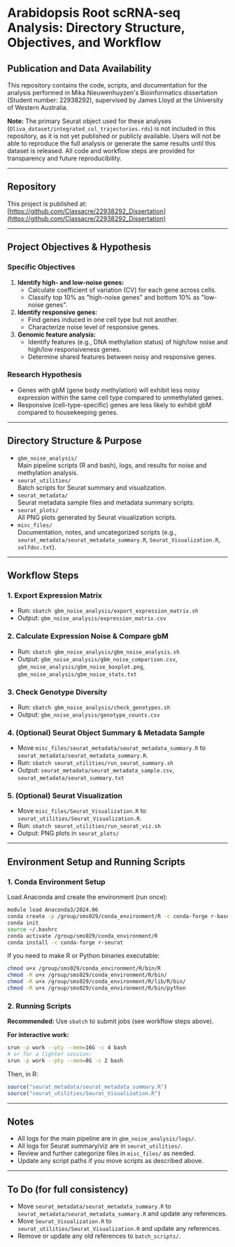 # Arabidopsis Root scRNA-seq Analysis: Directory Structure, Objectives, and Workflow

## Publication and Data Availability

This repository contains the code, scripts, and documentation for the analysis performed in Mika Nieuwenhuyzen's Bioinformatics dissertation (Student number: 22938292), supervised by James Lloyd at the University of Western Australia.

**Note:** The primary Seurat object used for these analyses (`Oliva_dataset/integrated_col_trajectories.rds`) is not included in this repository, as it is not yet published or publicly available. Users will not be able to reproduce the full analysis or generate the same results until this dataset is released. All code and workflow steps are provided for transparency and future reproducibility.

---

## Repository

This project is published at: [https://github.com/Classacre/22938292_Dissertation](https://github.com/Classacre/22938292_Dissertation)

---

## Project Objectives & Hypothesis

### Specific Objectives
1. **Identify high- and low-noise genes:**
   - Calculate coefficient of variation (CV) for each gene across cells.
   - Classify top 10% as "high-noise genes" and bottom 10% as "low-noise genes".
2. **Identify responsive genes:**
   - Find genes induced in one cell type but not another.
   - Characterize noise level of responsive genes.
3. **Genomic feature analysis:**
   - Identify features (e.g., DNA methylation status) of high/low noise and high/low responsiveness genes.
   - Determine shared features between noisy and responsive genes.

### Research Hypothesis
- Genes with gbM (gene body methylation) will exhibit less noisy expression within the same cell type compared to unmethylated genes.
- Responsive (cell-type-specific) genes are less likely to exhibit gbM compared to housekeeping genes.

---

## Directory Structure & Purpose

- `gbm_noise_analysis/`  
  Main pipeline scripts (R and bash), logs, and results for noise and methylation analysis.
- `seurat_utilities/`  
  Batch scripts for Seurat summary and visualization.
- `seurat_metadata/`  
  Seurat metadata sample files and metadata summary scripts.
- `seurat_plots/`  
  All PNG plots generated by Seurat visualization scripts.
- `misc_files/`  
  Documentation, notes, and uncategorized scripts (e.g., `seurat_metadata/seurat_metadata_summary.R`, `Seurat_Visualization.R`, `selfdoc.txt`).

---

## Workflow Steps

### 1. Export Expression Matrix
- Run: `sbatch gbm_noise_analysis/export_expression_matrix.sh`
- Output: `gbm_noise_analysis/expression_matrix.csv`

### 2. Calculate Expression Noise & Compare gbM
- Run: `sbatch gbm_noise_analysis/gbm_noise_analysis.sh`
- Output: `gbm_noise_analysis/gbm_noise_comparison.csv`, `gbm_noise_analysis/gbm_noise_boxplot.png`, `gbm_noise_analysis/gbm_noise_stats.txt`

### 3. Check Genotype Diversity
- Run: `sbatch gbm_noise_analysis/check_genotypes.sh`
- Output: `gbm_noise_analysis/genotype_counts.csv`

### 4. (Optional) Seurat Object Summary & Metadata Sample
- Move `misc_files/seurat_metadata/seurat_metadata_summary.R` to `seurat_metadata/seurat_metadata_summary.R`.
- Run: `sbatch seurat_utilities/run_seurat_summary.sh`
- Output: `seurat_metadata/seurat_metadata_sample.csv`, `seurat_metadata/seurat_summary.txt`

### 5. (Optional) Seurat Visualization
- Move `misc_files/Seurat_Visualization.R` to `seurat_utilities/Seurat_Visualization.R`.
- Run: `sbatch seurat_utilities/run_seurat_viz.sh`
- Output: PNG plots in `seurat_plots/`

---

## Environment Setup and Running Scripts

### 1. Conda Environment Setup

Load Anaconda and create the environment (run once):
```sh
module load Anaconda3/2024.06
conda create -p /group/sms029/conda_environment/R -c conda-forge r-base=4.3.1
conda init
source ~/.bashrc
conda activate /group/sms029/conda_environment/R
conda install -c conda-forge r-seurat
```

If you need to make R or Python binaries executable:
```sh
chmod u+x /group/sms029/conda_environment/R/bin/R
chmod -R u+x /group/sms029/conda_environment/R/bin/
chmod -R u+x /group/sms029/conda_environment/R/lib/R/bin/
chmod -R u+x /group/sms029/conda_environment/R/bin/python
```

### 2. Running Scripts

**Recommended:** Use `sbatch` to submit jobs (see workflow steps above).

**For interactive work:**
```sh
srun -p work --pty --mem=16G -c 4 bash
# or for a lighter session:
srun -p work --pty --mem=8G -c 2 bash
```

Then, in R:
```R
source("seurat_metadata/seurat_metadata_summary.R")
source("seurat_utilities/Seurat_Visualization.R")
```

---

## Notes
- All logs for the main pipeline are in `gbm_noise_analysis/logs/`.
- All logs for Seurat summary/viz are in `seurat_utilities/`.
- Review and further categorize files in `misc_files/` as needed.
- Update any script paths if you move scripts as described above.

---

## To Do (for full consistency)
- Move `seurat_metadata/seurat_metadata_summary.R` to `seurat_metadata/seurat_metadata_summary.R` and update any references.
- Move `Seurat_Visualization.R` to `seurat_utilities/Seurat_Visualization.R` and update any references.
- Remove or update any old references to `batch_scripts/`.
